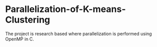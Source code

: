 # Parallelization-of-K-means-Clustering
The project is research based where parallelization is performed using OpenMP in C.
